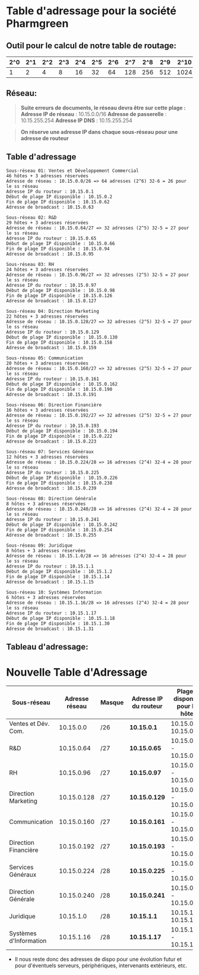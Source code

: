 # Table d'adressage pour la société Pharmgreen

## Outil pour le calcul de notre table de routage:

| **2^0** | **2^1** | **2^2** | **2^3** | **2^4** | **2^5** | **2^6** | **2^7** | **2^8** | **2^9** | **2^10** | **2^11** |
|---------|---------|---------|---------|---------|---------|---------|---------|---------|---------|----------|----------|
| 1       | 2       | 4       | 8       | 16      | 32      | 64      | 128     | 256     | 512     | 1024     | 2048     |

## Réseau: 

> **Suite erreurs de documents, le réseau devra être sur cette plage :**
**Adresse IP de réseau** : 10.15.0.0/16
**Adresse de passerelle** : 10.15.255.254
**Adresse IP DNS** : 10.15.255.254

> **On réserve une adresse IP dans chaque sous-réseau pour une adresse de routeur**

## Table d'adressage
```
Sous-réseau 01: Ventes et Développement Commercial
46 hôtes + 3 adresses réservées
Adresse de réseau : 10.15.0.0/26 => 64 adresses (2^6) 32-6 = 26 pour le ss réseau
Adresse IP du routeur : 10.15.0.1
Début de plage IP disponible : 10.15.0.2
Fin de plage IP disponible : 10.15.0.62
Adresse de broadcast : 10.15.0.63
```
```
Sous-réseau 02: R&D
29 hôtes + 3 adresses réservées
Adresse de réseau : 10.15.0.64/27 => 32 adresses (2^5) 32-5 = 27 pour le ss réseau
Adresse IP du routeur : 10.15.0.65
Début de plage IP disponible : 10.15.0.66
Fin de plage IP disponible : 10.15.0.94
Adresse de broadcast : 10.15.0.95
```
```
Sous-réseau 03: RH
24 hôtes + 3 adresses réservées
Adresse de réseau : 10.15.0.96/27 => 32 adresses (2^5) 32-5 = 27 pour le ss réseau
Adresse IP du routeur : 10.15.0.97
Début de plage IP disponible : 10.15.0.98
Fin de plage IP disponible : 10.15.0.126
Adresse de broadcast : 10.15.0.127
```
```
Sous-réseau 04: Direction Marketing
22 hôtes + 3 adresses réservées
Adresse de réseau : 10.15.0.128/27 => 32 adresses (2^5) 32-5 = 27 pour le ss réseau
Adresse IP du routeur : 10.15.0.129
Début de plage IP disponible : 10.15.0.130
Fin de plage IP disponible : 10.15.0.158
Adresse de broadcast : 10.15.0.159
```
```
Sous-réseau 05: Communication
20 hôtes + 3 adresses réservées
Adresse de réseau : 10.15.0.160/27 => 32 adresses (2^5) 32-5 = 27 pour le ss réseau
Adresse IP du routeur : 10.15.0.161
Début de plage IP disponible : 10.15.0.162
Fin de plage IP disponible : 10.15.0.190
Adresse de broadcast : 10.15.0.191
```
```
Sous-réseau 06: Direction Financière
16 hôtes + 3 adresses réservées
Adresse de réseau : 10.15.0.192/27 => 32 adresses (2^5) 32-5 = 27 pour le ss réseau
Adresse IP du routeur : 10.15.0.193
Début de plage IP disponible : 10.15.0.194
Fin de plage IP disponible : 10.15.0.222
Adresse de broadcast : 10.15.0.223
```
```
Sous-réseau 07: Services Généraux 
12 hôtes + 3 adresses réservées
Adresse de réseau : 10.15.0.224/28 => 16 adresses (2^4) 32-4 = 28 pour le ss réseau
Adresse IP du routeur : 10.15.0.225
Début de plage IP disponible : 10.15.0.226
Fin de plage IP disponible : 10.15.0.238
Adresse de broadcast : 10.15.0.239
```
```
Sous-réseau 08: Direction Générale
8 hôtes + 3 adresses réservées
Adresse de réseau : 10.15.0.240/28 => 16 adresses (2^4) 32-4 = 28 pour le ss réseau
Adresse IP du routeur : 10.15.0.241
Début de plage IP disponible : 10.15.0.242
Fin de plage IP disponible : 10.15.0.254
Adresse de broadcast : 10.15.0.255
```
```
Sous-réseau 09: Juridique
8 hôtes + 3 adresses réservées
Adresse de réseau : 10.15.1.0/28 => 16 adresses (2^4) 32-4 = 28 pour le ss réseau
Adresse IP du routeur : 10.15.1.1
Début de plage IP disponible : 10.15.1.2
Fin de plage IP disponible : 10.15.1.14
Adresse de broadcast : 10.15.1.15
```
```
Sous-réseau 10: Systèmes Information
6 hôtes + 3 adresses réservées
Adresse de réseau : 10.15.1.16/28 => 16 adresses (2^4) 32-4 = 28 pour le ss réseau
Adresse IP du routeur : 10.15.1.17
Début de plage IP disponible : 10.15.1.18
Fin de plage IP disponible : 10.15.1.30
Adresse de broadcast : 10.15.1.31
```
## Tableau d'adressage:


# Nouvelle Table d'Adressage

| **Sous-réseau**             | **Adresse réseau** | **Masque** | **Adresse IP du routeur** | **Plage IP disponible pour les hôtes** | **Adresse de broadcast** |
|-----------------------------|--------------------|------------|---------------------------|----------------------------------------|--------------------------|
| Ventes et Dév. Com.         | 10.15.0.0         | /26        | **10.15.0.1**             | 10.15.0.2 - 10.15.0.62                 | 10.15.0.63               |
| R&D                         | 10.15.0.64        | /27        | **10.15.0.65**            | 10.15.0.66 - 10.15.0.94                | 10.15.0.95               |
| RH                          | 10.15.0.96        | /27        | **10.15.0.97**            | 10.15.0.98 - 10.15.0.126               | 10.15.0.127              |
| Direction Marketing         | 10.15.0.128       | /27        | **10.15.0.129**           | 10.15.0.130 - 10.15.0.158              | 10.15.0.159              |
| Communication               | 10.15.0.160       | /27        | **10.15.0.161**           | 10.15.0.162 - 10.15.0.190              | 10.15.0.191              |
| Direction Financière        | 10.15.0.192       | /27        | **10.15.0.193**           | 10.15.0.194 - 10.15.0.222              | 10.15.0.223              |
| Services Généraux           | 10.15.0.224       | /28        | **10.15.0.225**           | 10.15.0.226 - 10.15.0.238              | 10.15.0.239              |
| Direction Générale          | 10.15.0.240       | /28        | **10.15.0.241**           | 10.15.0.242 - 10.15.0.254              | 10.15.0.255              |
| Juridique                   | 10.15.1.0         | /28        | **10.15.1.1**             | 10.15.1.2 - 10.15.1.14                 | 10.15.1.15               |
| Systèmes d'Information      | 10.15.1.16        | /28        | **10.15.1.17**            | 10.15.1.18 - 10.15.1.30                | 10.15.1.31               |



- Il nous reste donc des adresses de dispo pour une évolution futur et pour d'éventuels serveurs, périphériques, intervenants extérieurs, etc.
